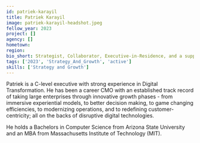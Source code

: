 ```yaml
---
id: patriek-karayil
title: Patriek Karayil
image: patriek-karayil-headshot.jpeg
fellow_year: 2023
project: []
agency: []
hometown: 
region: 
bio_short: Strategist, Collaborator, Executive-in-Residence, and a supportive leader
tags: ['2023', 'Strategy_And_Growth', 'active']
skills: ['Strategy and Growth']
---
```


Patriek is a C-level executive with strong experience in Digital Transformation. He has been a career CMO with an established track record of taking large enterprises through innovative growth phases - from immersive experiential models, to better decision making, to game changing efficiencies, to modernizing operations, and to redefining customer-centricity; all on the backs of disruptive digital technologies.

He holds a Bachelors in Computer Science from Arizona State University and an MBA from Massachusetts Institute of Technology (MIT).
